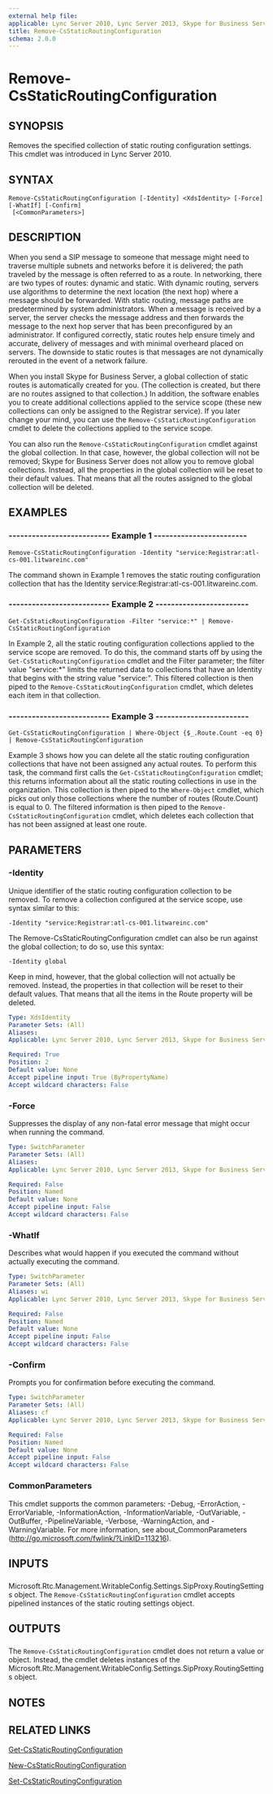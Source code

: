 ```yaml
---
external help file: 
applicable: Lync Server 2010, Lync Server 2013, Skype for Business Server 2015
title: Remove-CsStaticRoutingConfiguration
schema: 2.0.0
---
```


# Remove-CsStaticRoutingConfiguration

## SYNOPSIS
Removes the specified collection of static routing configuration settings.
This cmdlet was introduced in Lync Server 2010.


## SYNTAX

```
Remove-CsStaticRoutingConfiguration [-Identity] <XdsIdentity> [-Force] [-WhatIf] [-Confirm]
 [<CommonParameters>]
```

## DESCRIPTION
When you send a SIP message to someone that message might need to traverse multiple subnets and networks before it is delivered; the path traveled by the message is often referred to as a route.
In networking, there are two types of routes: dynamic and static.
With dynamic routing, servers use algorithms to determine the next location (the next hop) where a message should be forwarded.
With static routing, message paths are predetermined by system administrators.
When a message is received by a server, the server checks the message address and then forwards the message to the next hop server that has been preconfigured by an administrator.
If configured correctly, static routes help ensure timely and accurate, delivery of messages and with minimal overheard placed on servers.
The downside to static routes is that messages are not dynamically rerouted in the event of a network failure.

When you install Skype for Business Server, a global collection of static routes is automatically created for you.
(The collection is created, but there are no routes assigned to that collection.) In addition, the software enables you to create additional collections applied to the service scope (these new collections can only be assigned to the Registrar service).
If you later change your mind, you can use the `Remove-CsStaticRoutingConfiguration` cmdlet to delete the collections applied to the service scope.

You can also run the `Remove-CsStaticRoutingConfiguration` cmdlet against the global collection.
In that case, however, the global collection will not be removed; Skype for Business Server does not allow you to remove global collections.
Instead, all the properties in the global collection will be reset to their default values.
That means that all the routes assigned to the global collection will be deleted.


## EXAMPLES

### -------------------------- Example 1 ------------------------
```
Remove-CsStaticRoutingConfiguration -Identity "service:Registrar:atl-cs-001.litwareinc.com"
```

The command shown in Example 1 removes the static routing configuration collection that has the Identity service:Registrar:atl-cs-001.litwareinc.com.


### -------------------------- Example 2 ------------------------
```
Get-CsStaticRoutingConfiguration -Filter "service:*" | Remove-CsStaticRoutingConfiguration
```

In Example 2, all the static routing configuration collections applied to the service scope are removed.
To do this, the command starts off by using the `Get-CsStaticRoutingConfiguration` cmdlet and the Filter parameter; the filter value "service:*" limits the returned data to collections that have an Identity that begins with the string value "service:".
This filtered collection is then piped to the `Remove-CsStaticRoutingConfiguration` cmdlet, which deletes each item in that collection.


### -------------------------- Example 3 ------------------------
```
Get-CsStaticRoutingConfiguration | Where-Object {$_.Route.Count -eq 0} | Remove-CsStaticRoutingConfiguration
```

Example 3 shows how you can delete all the static routing configuration collections that have not been assigned any actual routes.
To perform this task, the command first calls the `Get-CsStaticRoutingConfiguration` cmdlet; this returns information about all the static routing collections in use in the organization.
This collection is then piped to the `Where-Object` cmdlet, which picks out only those collections where the number of routes (Route.Count) is equal to 0.
The filtered information is then piped to the `Remove-CsStaticRoutingConfiguration` cmdlet, which deletes each collection that has not been assigned at least one route.


## PARAMETERS

### -Identity
Unique identifier of the static routing configuration collection to be removed.
To remove a collection configured at the service scope, use syntax similar to this:

`-Identity "service:Registrar:atl-cs-001.litwareinc.com"`

The Remove-CsStaticRoutingConfiguration cmdlet can also be run against the global collection; to do so, use this syntax:

`-Identity global`

Keep in mind, however, that the global collection will not actually be removed.
Instead, the properties in that collection will be reset to their default values.
That means that all the items in the Route property will be deleted.


```yaml
Type: XdsIdentity
Parameter Sets: (All)
Aliases: 
Applicable: Lync Server 2010, Lync Server 2013, Skype for Business Server 2015

Required: True
Position: 2
Default value: None
Accept pipeline input: True (ByPropertyName)
Accept wildcard characters: False
```

### -Force
Suppresses the display of any non-fatal error message that might occur when running the command.

```yaml
Type: SwitchParameter
Parameter Sets: (All)
Aliases: 
Applicable: Lync Server 2010, Lync Server 2013, Skype for Business Server 2015

Required: False
Position: Named
Default value: None
Accept pipeline input: False
Accept wildcard characters: False
```

### -WhatIf
Describes what would happen if you executed the command without actually executing the command.

```yaml
Type: SwitchParameter
Parameter Sets: (All)
Aliases: wi
Applicable: Lync Server 2010, Lync Server 2013, Skype for Business Server 2015

Required: False
Position: Named
Default value: None
Accept pipeline input: False
Accept wildcard characters: False
```

### -Confirm
Prompts you for confirmation before executing the command.

```yaml
Type: SwitchParameter
Parameter Sets: (All)
Aliases: cf
Applicable: Lync Server 2010, Lync Server 2013, Skype for Business Server 2015

Required: False
Position: Named
Default value: None
Accept pipeline input: False
Accept wildcard characters: False
```

### CommonParameters
This cmdlet supports the common parameters: -Debug, -ErrorAction, -ErrorVariable, -InformationAction, -InformationVariable, -OutVariable, -OutBuffer, -PipelineVariable, -Verbose, -WarningAction, and -WarningVariable. For more information, see about_CommonParameters (http://go.microsoft.com/fwlink/?LinkID=113216).

## INPUTS

###  
Microsoft.Rtc.Management.WritableConfig.Settings.SipProxy.RoutingSettings object.
The `Remove-CsStaticRoutingConfiguration` cmdlet accepts pipelined instances of the static routing settings object.

## OUTPUTS

###  
The `Remove-CsStaticRoutingConfiguration` cmdlet does not return a value or object.
Instead, the cmdlet deletes instances of the Microsoft.Rtc.Management.WritableConfig.Settings.SipProxy.RoutingSettings object.

## NOTES

## RELATED LINKS

[Get-CsStaticRoutingConfiguration]()

[New-CsStaticRoutingConfiguration]()

[Set-CsStaticRoutingConfiguration]()

